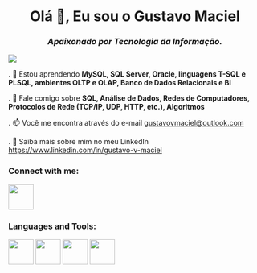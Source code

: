 <div align="center">
  <h1>Olá 👋, Eu sou o Gustavo Maciel</h1>  
</div>

<div align="center">
  <em><h3>Apaixonado por Tecnologia da Informação.</h3></em>
</div>

![](https://komarev.com/ghpvc/?username=gustavo-v-maciel)

. 🌱 Estou aprendendo **MySQL, SQL Server, Oracle, linguagens T-SQL e PLSQL, ambientes OLTP e OLAP, Banco de Dados Relacionais e BI**

. 💬 Fale comigo sobre **SQL, Análise de Dados, Redes de Computadores, Protocolos de Rede (TCP/IP, UDP, HTTP, etc.), Algoritmos**

. 📫 Você me encontra através do e-mail gustavovmaciel@outlook.com

. 📄 Saiba mais sobre mim no meu LinkedIn https://www.linkedin.com/in/gustavo-v-maciel 

### Connect with me:
<a href="https://www.linkedin.com/in/gustavo-v-maciel">
  <img width="50" height="50" src="https://cdn.jsdelivr.net/gh/devicons/devicon/icons/linkedin/linkedin-original.svg" />
</a>

### Languages and Tools:
<div display="inline">
  <img width="50" height="50" src="https://cdn.jsdelivr.net/gh/devicons/devicon/icons/mysql/mysql-original-wordmark.svg" />
  <img width="50" height="50" src="https://cdn.jsdelivr.net/gh/devicons/devicon/icons/oracle/oracle-original.svg" />  
  <img width="50" height="50" src="https://cdn.jsdelivr.net/gh/devicons/devicon/icons/git/git-plain-wordmark.svg" />
  <img width="50" height="50" src="https://cdn.jsdelivr.net/gh/devicons/devicon/icons/c/c-original.svg" />
</div>
